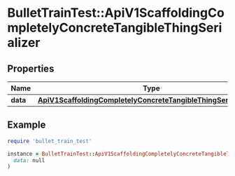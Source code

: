 # BulletTrainTest::ApiV1ScaffoldingCompletelyConcreteTangibleThingSerializer

## Properties

| Name | Type | Description | Notes |
| ---- | ---- | ----------- | ----- |
| **data** | [**ApiV1ScaffoldingCompletelyConcreteTangibleThingSerializerData**](ApiV1ScaffoldingCompletelyConcreteTangibleThingSerializerData.md) |  | [optional] |

## Example

```ruby
require 'bullet_train_test'

instance = BulletTrainTest::ApiV1ScaffoldingCompletelyConcreteTangibleThingSerializer.new(
  data: null
)
```

